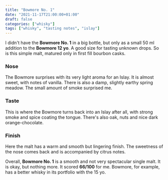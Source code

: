 ```yaml
---
title: "Bowmore No. 1"
date: "2021-11-17T21:00:00+01:00"
draft: false
categories: ["whisky"]
tags: ["whisky", "tasting notes", "islay"]
---
```


I didn't have the **Bowmore No. 1** in a big bottle, but only as a small 50 ml addition to the **Bowmore 12 yo**. A good size for tasting unknown drops. So is this simple malt, matured only in first fill bourbon casks.

### Nose

The Bowmore surprises with its very light aroma for an Islay. It is almost sweet, with notes of vanilla. There is also a damp, slightly earthy spring meadow.  The small amount of smoke surprised me.

### Taste

This is where the Bowmore turns back into an Islay after all, with strong smoke and spice coating the tongue. There's also oak, nuts and nice dark orange-chocolate.

### Finish

Here the malt has a warm and smooth but lingering finish. The sweetness of the nose comes back and is accompanied by citrus notes.

Overall, **Bowmore No. 1** is a smooth and not very spectacular single malt. It is okay, but nothing more. It scored **66/100** for me. Bowmore, for example, has a better whisky in its portfolio with the 15 yo.
